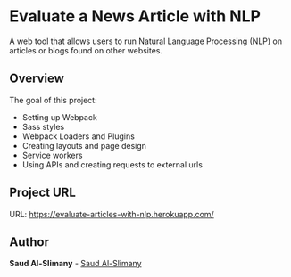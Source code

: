 # Evaluate a News Article with NLP
 A web tool that allows users to run Natural Language Processing (NLP) on articles or blogs found on other websites.

## Overview

The goal of this project:
- Setting up Webpack
- Sass styles
- Webpack Loaders and Plugins
- Creating layouts and page design
- Service workers
- Using APIs and creating requests to external urls

## Project URL

URL: https://evaluate-articles-with-nlp.herokuapp.com/

## Author

**Saud Al-Slimany**  - [Saud Al-Slimany](https://github.com/SaudC21)
